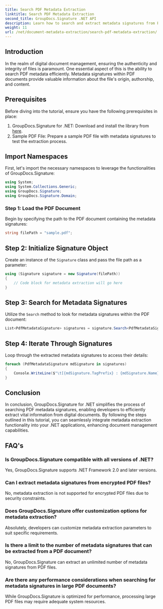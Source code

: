 ```yaml
---
title: Search PDF Metadata Extraction
linktitle: Search PDF Metadata Extraction
second_title: GroupDocs.Signature .NET API
description: Learn how to search and extract metadata signatures from PDF documents using GroupDocs.Signature for .NET. Boost your document management capabilities.
weight: 11
url: /net/document-metadata-extraction/search-pdf-metadata-extraction/
---
```

## Introduction
In the realm of digital document management, ensuring the authenticity and integrity of files is paramount. One essential aspect of this is the ability to search PDF metadata efficiently. Metadata signatures within PDF documents provide valuable information about the file's origin, authorship, and content.
## Prerequisites
Before diving into the tutorial, ensure you have the following prerequisites in place:
1. GroupDocs.Signature for .NET: Download and install the library from [here](https://releases.groupdocs.com/signature/net/).
2. Sample PDF File: Prepare a sample PDF file with metadata signatures to test the extraction process.

## Import Namespaces
First, let's import the necessary namespaces to leverage the functionalities of GroupDocs.Signature:
```csharp
using System;
using System.Collections.Generic;
using GroupDocs.Signature;
using GroupDocs.Signature.Domain;
```
### Step 1: Load the PDF Document
Begin by specifying the path to the PDF document containing the metadata signatures:
```csharp
string filePath = "sample.pdf";
```
## Step 2: Initialize Signature Object
Create an instance of the `Signature` class and pass the file path as a parameter:
```csharp
using (Signature signature = new Signature(filePath))
{
    // Code block for metadata extraction will go here
}
```
## Step 3: Search for Metadata Signatures
Utilize the `Search` method to look for metadata signatures within the PDF document:
```csharp
List<PdfMetadataSignature> signatures = signature.Search<PdfMetadataSignature>(SignatureType.Metadata);
```
## Step 4: Iterate Through Signatures
Loop through the extracted metadata signatures to access their details:
```csharp
foreach (PdfMetadataSignature mdSignature in signatures)
{
    Console.WriteLine($"\t[{mdSignature.TagPrefix} : {mdSignature.Name}] = {mdSignature.Value} ({mdSignature.Type})");
}
```

## Conclusion
In conclusion, GroupDocs.Signature for .NET simplifies the process of searching PDF metadata signatures, enabling developers to efficiently extract vital information from digital documents. By following the steps outlined in this tutorial, you can seamlessly integrate metadata extraction functionality into your .NET applications, enhancing document management capabilities.
## FAQ's
### Is GroupDocs.Signature compatible with all versions of .NET?
Yes, GroupDocs.Signature supports .NET Framework 2.0 and later versions.
### Can I extract metadata signatures from encrypted PDF files?
No, metadata extraction is not supported for encrypted PDF files due to security constraints.
### Does GroupDocs.Signature offer customization options for metadata extraction?
Absolutely, developers can customize metadata extraction parameters to suit specific requirements.
### Is there a limit to the number of metadata signatures that can be extracted from a PDF document?
No, GroupDocs.Signature can extract an unlimited number of metadata signatures from PDF files.
### Are there any performance considerations when searching for metadata signatures in large PDF documents?
While GroupDocs.Signature is optimized for performance, processing large PDF files may require adequate system resources.

